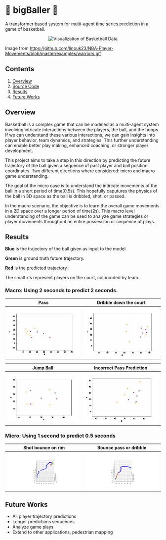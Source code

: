 # :basketball: bigBaller :basketball:
A transformer based system for multi-agent time series prediction in a game of basketball.

<p style="text-align:center;">
 <img src="img/warriors.gif" alt="Visualization of Basketball Data" width="500" >
 
 Image from https://github.com/linouk23/NBA-Player-Movements/blob/master/examples/warriors.gif
 
</p>



## Contents
1. [Overview](#overview)
2. [Source Code](src/)
3. [Results](#results)
4. [Future Works](#future-works)

## Overview
Basketball is a complex game that can be modeled as a multi-agent system involving intricate interactions between the players, the ball, and the hoops. If we can understand these various interactions, we can gain insights into player behavior, team dynamics, and strategies. This further understanding can enable better play making, enhanced coaching, or stronger player development. 

This project aims to take a step in this direction by predicting the future trajectory of the ball given a sequence of past player and ball position coordinates. Two different directions where considered: micro and macro game understanding. 

The goal of the micro case is to understand the intircate movements of the ball in a short period of time(0.5s). This hopefully caputures the physics of the ball in 3D space as the ball is dribbled, shot, or passed. 

In the macro scenario, the objective is to learn the overall game movements in a 2D space over a longer period of time(2s). This macro level understanding of the game can be used to analyze game strategies or player movements throughout an entire possession or sequence of plays. 
## Results

**Blue** is the trajectory of the ball given as input to the model. 

**Green** is ground truth future trajectory. 

**Red** is the predicted trajectory . 

The small x's represent players on the court, colorcoded by team. 


### Macro: Using 2 seconds to predict 2 seconds. 
| Pass | Dribble down the court |
| :------------: | :-----------: |
| ![pass prediction](img/inbound_pass.gif) | ![dribble prediction](img/dribble.gif) |


| Jump Ball  | Incorrect Pass Prediction |
| :------------: | :-----------: |
| ![](img/jump_ball.gif) |![](img/wrong_pass.gif)|




### Micro: Using 1 second to predict 0.5 seconds

| Shot bounce on rim  | Bounce pass or dribble |
| :------------: | :-----------: |
| ![Shot prediction](img/micro1.gif) |![Wrong pass prediction](img/micro2.gif)|

## Future Works
- All player trajectory predictions
- Longer predictions sequences
- Analyze game plays 
- Extend to other applications, pedestrian mapping


